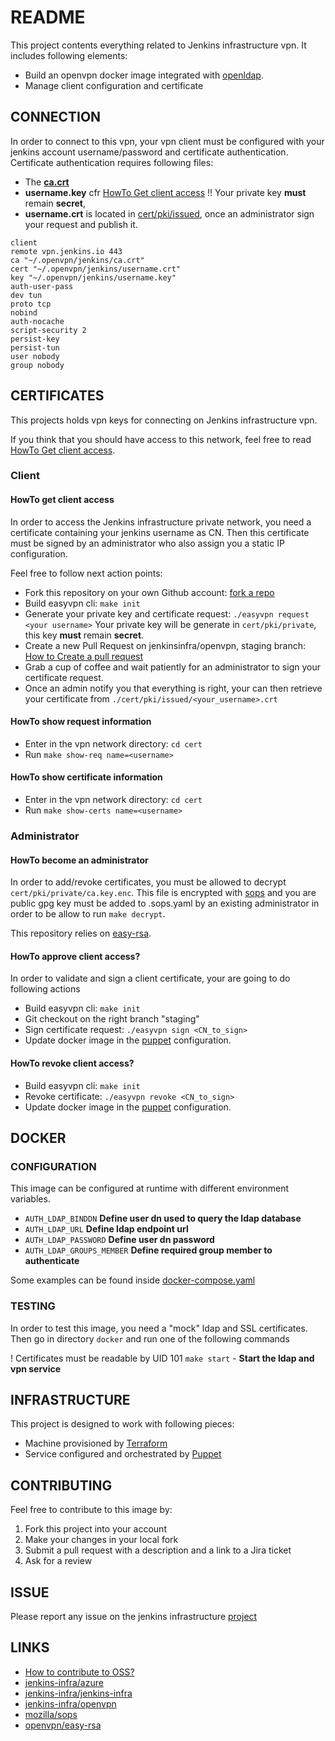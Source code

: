 # README

This project contents everything related to Jenkins infrastructure vpn. 
It includes following elements:

* Build an openvpn docker image integrated with [openldap](https://github.com/jenkins-infra/ldap).
* Manage client configuration and certificate

## CONNECTION
In order to connect to this vpn, your vpn client must be configured with your jenkins account username/password and certificate authentication.
Certificate authentication requires following files:

* The **[ca.crt](https://github.com/jenkins-infra/openvpn/blob/master/cert/pki/ca.crt)**
* **username.key** cfr [HowTo Get client access](#howto-get-client-access) !! Your private key **must** remain **secret**,
* **username.crt** is located in [cert/pki/issued](https://github.com/jenkins-infra/openvpn/tree/master/cert/pki/issued), once an administrator sign  your request and publish it.

```
client
remote vpn.jenkins.io 443
ca "~/.openvpn/jenkins/ca.crt"
cert "~/.openvpn/jenkins/username.crt"
key "~/.openvpn/jenkins/username.key"
auth-user-pass
dev tun
proto tcp
nobind
auth-nocache
script-security 2
persist-key
persist-tun
user nobody
group nobody
```

## CERTIFICATES
This projects holds vpn keys for connecting on Jenkins infrastructure vpn.

If you think that you should have access to this network, feel free to read [HowTo Get client access](#howto-get-client-access).

### Client
#### HowTo get client access
In order to access the Jenkins infrastructure private network, you need a certificate containing your jenkins username as CN.
Then this certificate must be signed by an administrator who also assign you a static IP configuration.

Feel free to follow next action points:

* Fork this repository on your own Github account: [fork a repo](https://help.github.com/articles/fork-a-repo/)
* Build easyvpn cli: `make init`
* Generate your private key and certificate request: `./easyvpn request <your username>`
  Your private key will be generate in `cert/pki/private`, this key **must** remain **secret**.
* Create a new Pull Request on jenkinsinfra/openvpn, staging branch: [How to Create a pull request](https://help.github.com/articles/creating-a-pull-request/)
* Grab a cup of coffee and wait patiently for an administrator to sign your certificate request.
* Once an admin notify you that everything is right, your can then retrieve your certificate from `./cert/pki/issued/<your_username>.crt`

#### HowTo show request information

* Enter in the vpn network directory: `cd cert`
* Run `make show-req name=<username>`

#### HowTo show certificate information

* Enter in the vpn network directory: `cd cert`
* Run `make show-certs name=<username>`

### Administrator
#### HowTo become an administrator
In order to add/revoke certificates, you must be allowed to decrypt `cert/pki/private/ca.key.enc`.
This file is encrypted with [sops](https://github.com/mozilla/sops) and you are public gpg key must be added to .sops.yaml by an existing administrator in order to be allow to run `make decrypt`.

This repository relies on [easy-rsa](https://github.com/OpenVPN/easy-rsa/blob/master/README.quickstart.md).

#### HowTo approve client access?
In order to validate and sign a client certificate, your are going to do following actions

* Build easyvpn cli: `make init`
* Git checkout on the right branch "staging"
* Sign certificate request: `./easyvpn sign <CN_to_sign>`
* Update docker image in the [puppet](https://github.com/jenkins-infra/jenkins-infra/blob/staging/dist/profile/manifests/openvpn.pp) configuration.

#### HowTo revoke client access?

* Build easyvpn cli: `make init`
* Revoke certificate: `./easyvpn revoke <CN_to_sign>`
* Update docker image in the [puppet](https://github.com/jenkins-infra/jenkins-infra/blob/staging/dist/profile/manifests/openvpn.pp) configuration.

## DOCKER
### CONFIGURATION
This image can be configured at runtime with different environment variables.

* `AUTH_LDAP_BINDDN` **Define user dn used to query the ldap database**
* `AUTH_LDAP_URL` **Define ldap endpoint url**
* `AUTH_LDAP_PASSWORD` **Define user dn password**
* `AUTH_LDAP_GROUPS_MEMBER` **Define required group member to authenticate**

Some examples can be found inside [docker-compose.yaml](docker/docker-compose.yaml)

### TESTING
In order to test this image, you need a "mock" ldap and SSL certificates.
Then go in directory `docker` and run one of the following commands

! Certificates must be readable by UID 101
`make start` - **Start the ldap and vpn service**

## INFRASTRUCTURE

This project is designed to work with following pieces:

* Machine provisioned by [Terraform](https://github.com/jenkins-infra/azure)
* Service configured and orchestrated by [Puppet](https://github.com/jenkins-infra/jenkins-infra/blob/staging/dist/profile/manifests/openvpn.pp)

## CONTRIBUTING
Feel free to contribute to this image by:

1. Fork this project into your account
2. Make your changes in your local fork
3. Submit a pull request with a description and a link to a Jira ticket 
4. Ask for a review

## ISSUE
Please report any issue on the jenkins infrastructure [project](https://issues.jenkins-ci.org/secure/Dashboard.jspa)

## LINKS
* [How to contribute to OSS?](https://opensource.guide/how-to-contribute/)
* [jenkins-infra/azure](https://github.com/jenkins-infra/azure)
* [jenkins-infra/jenkins-infra](https://github.com/jenkins-infra/jenkins-infra/blob/staging/dist/profile/manifests/openvpn.pp)
* [jenkins-infra/openvpn](https://github.com/jenkins-infra/openvpn)
* [mozilla/sops](https://github.com/mozilla/sops)
* [openvpn/easy-rsa](https://github.com/OpenVPN/easy-rsa)

